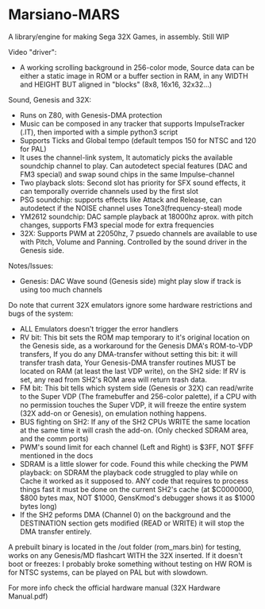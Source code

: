 # Marsiano-MARS

A library/engine for making Sega 32X Games, in assembly. Still WIP

Video "driver":
- A working scrolling background in 256-color mode, Source data can be either a static image in ROM or a buffer section in RAM, in any WIDTH and HEIGHT BUT aligned in "blocks" (8x8, 16x16, 32x32...)

Sound, Genesis and 32X:
- Runs on Z80, with Genesis-DMA protection
- Music can be composed in any tracker that supports ImpulseTracker (.IT), then imported with a simple python3 script
- Supports Ticks and Global tempo (default tempos 150 for NTSC and 120 for PAL)
- It uses the channel-link system, It automaticly picks the available soundchip channel to play. Can autodetect special features (DAC and FM3 special) and swap sound chips in the same Impulse-channel
- Two playback slots: Second slot has priority for SFX sound effects, it can temporally override channels used by the first slot
- PSG soundchip: supports effects like Attack and Release, can autodetect if the NOISE channel uses Tone3(frequency-steal) mode
- YM2612 soundchip: DAC sample playback at 18000hz aprox. with pitch changes, supports FM3 special mode for extra frequencies
- 32X: Supports PWM at 22050hz, 7 psuedo channels are available to use with Pitch, Volume and Panning. Controlled by the sound driver in the Genesis side.

Notes/Issues:
- Genesis: DAC Wave sound (Genesis side) might play slow if track is using too much channels

Do note that current 32X emulators ignore some hardware restrictions and bugs of the system:
- ALL Emulators doesn't trigger the error handlers
- RV bit: This bit sets the ROM map temporary to it's original location on the Genesis side, as a workaround for the Genesis DMA's ROM-to-VDP transfers, If you do any DMA-transfer without setting this bit: it will transfer trash data, Your Genesis-DMA transfer routines MUST be located on RAM (at least the last VDP write), on the SH2 side: If RV is set, any read from SH2's ROM area will return trash data.
- FM bit: This bit tells which system side (Genesis or 32X) can read/write to the Super VDP (The framebuffer and 256-color palette), if a CPU with no permission touches the Super VDP, it will freeze the entire system (32X add-on or Genesis), on emulation nothing happens.
- BUS fighting on SH2: If any of the SH2 CPUs WRITE the same location at the same time it will crash the add-on. (Only checked SDRAM area, and the comm ports)
- PWM's sound limit for each channel (Left and Right) is $3FF, NOT $FFF mentioned in the docs
- SDRAM is a little slower for code. Found this while checking the PWM playback: on SDRAM the playback code struggled to play while on Cache it worked as it supposed to. ANY code that requires to process things fast it must be done on the current SH2's cache (at $C0000000, $800 bytes max, NOT $1000, GensKmod's debugger shows it as $1000 bytes long)
- If the SH2 peforms DMA (Channel 0) on the background and the DESTINATION section gets modified (READ or WRITE) it will stop the DMA transfer entirely.

A prebuilt binary is located in the /out folder (rom_mars.bin) for testing, works on any Genesis/MD flashcart WITH the 32X inserted.
If it doesn't boot or freezes: I probably broke something without testing on HW
ROM is for NTSC systems, can be played on PAL but with slowdown.

For more info check the official hardware manual (32X Hardware Manual.pdf)
